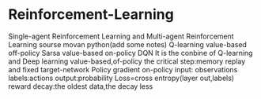 # Reinforcement-Learning
Single-agent Reinforcement Learning and Multi-agent Reinforcement Learning
sourse movan python(add some notes)
Q-learning 
value-based
off-policy
Sarsa
value-based
on-policy
DQN
It is the conbine of Q-learning and Deep learning 
value-based,of-policy
the critical step:memory replay and fixed target-network
Policy gradient 
on-policy
input: observations  labels:actions   output:probability
Loss=cross entropy(layer out,labels)
reward decay:the oldest data,the decay less
